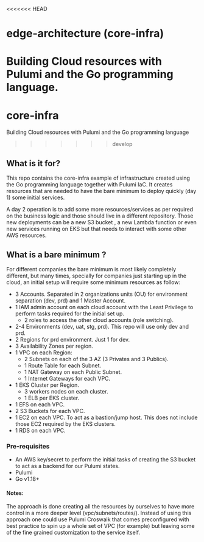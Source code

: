 <<<<<<< HEAD
# edge-architecture (core-infra)
Building Cloud resources with Pulumi and the Go programming language.
=======
# core-infra
Building Cloud resources with Pulumi and the Go programming language
>>>>>>> develop

## What is it for?
This repo contains the core-infra example of infrastructure created using the Go programming language together with Pulumi IaC.
It creates resources that are needed to have the bare minimum to deploy quickly (day 1) some initial services.

A day 2 operation is to add some more resources/services as per required on the business logic and those should live in a different repository.
Those new deployments can be a new S3 bucket , a new Lambda function or even new services running on EKS but that needs to interact with some other AWS resources.

## What is a bare minimum ?
For different companies the bare minimum is most likely completely different, but many times, specially for companies just starting up in the cloud, an initial setup will require some minimum resources as follow:

+ 3 Accounts. Separated in 2 organizations units (OU) for environment separation (dev, prd) and 1 Master Account.
+ 1 IAM admin account on each cloud account with the Least Privilege to perform tasks required for the initial set up.
    * 2 roles to access the other cloud accounts (role switching).
+ 2-4 Environments (dev, uat, stg, prd). This repo will use only dev and prd.
+ 2 Regions for prd environment. Just 1 for dev.
+ 3 Availability Zones per region.
+ 1 VPC on each Region:
    * 2 Subnets on each of the 3 AZ (3 Privates and 3 Publics).
    * 1 Route Table for each Subnet.
    * 1 NAT Gateway on each Public Subnet.
    * 1 Internet Gateways for each VPC.
+ 1 EKS Cluster per Region.
    * 3 workers nodes on each cluster.
    * 1 ELB per EKS cluster.
+ 1 EFS on each VPC. 
+ 2 S3 Buckets for each VPC.
+ 1 EC2 on each VPC. To act as a bastion/jump host. This does not include those EC2 required by the EKS clusters. 
+ 1 RDS on each VPC.
 

### Pre-requisites
- An AWS key/secret to perform the initial tasks of creating the S3 bucket to act as a backend for our Pulumi states.
- Pulumi
- Go v1.18+
	
#### Notes: 
The approach is done creating all the resources by ourselves to have more control in a more deeper level (vpc/subnets/routes/). Instead of using this approach one could use Pulumi Croswalk that comes preconfigured with best practice to spin up a whole set of VPC (for example) but leaving some of the fine grained customization to the service itself.


